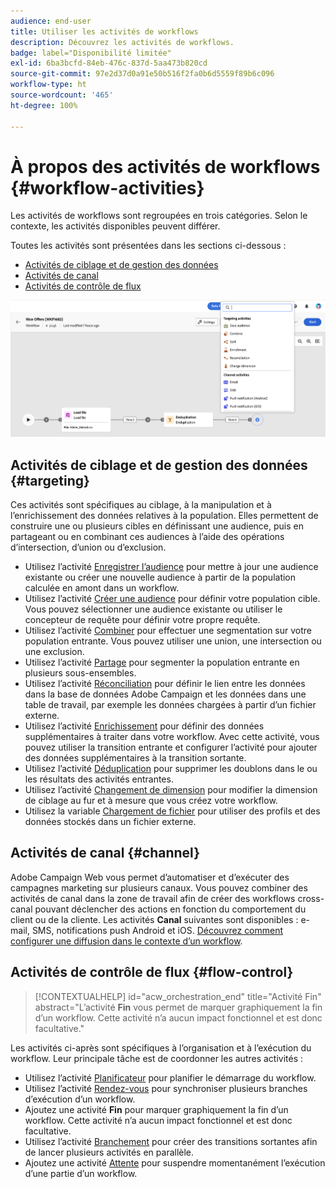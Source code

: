 ```yaml
---
audience: end-user
title: Utiliser les activités de workflows
description: Découvrez les activités de workflows.
badge: label="Disponibilité limitée"
exl-id: 6ba3bcfd-84eb-476c-837d-5aa473b820cd
source-git-commit: 97e2d37d0a91e50b516f2fa0b6d5559f89b6c096
workflow-type: ht
source-wordcount: '465'
ht-degree: 100%

---
```



# À propos des activités de workflows {#workflow-activities}

Les activités de workflows sont regroupées en trois catégories. Selon le contexte, les activités disponibles peuvent différer.

Toutes les activités sont présentées dans les sections ci-dessous :

* [Activités de ciblage et de gestion des données](#targeting)
* [Activités de canal](#channel)
* [Activités de contrôle de flux](#flow-control)

![](../assets/workflow-activities.png)

## Activités de ciblage et de gestion des données {#targeting}

Ces activités sont spécifiques au ciblage, à la manipulation et à l’enrichissement des données relatives à la population. Elles permettent de construire une ou plusieurs cibles en définissant une audience, puis en partageant ou en combinant ces audiences à l’aide des opérations d’intersection, d’union ou d’exclusion.

* Utilisez l’activité [Enregistrer l’audience](save-audience.md) pour mettre à jour une audience existante ou créer une nouvelle audience à partir de la population calculée en amont dans un workflow.
* Utilisez l’activité [Créer une audience](build-audience.md) pour définir votre population cible. Vous pouvez sélectionner une audience existante ou utiliser le concepteur de requête pour définir votre propre requête.
* Utilisez l’activité [Combiner](combine.md) pour effectuer une segmentation sur votre population entrante. Vous pouvez utiliser une union, une intersection ou une exclusion.
* Utilisez l’activité [Partage](split.md) pour segmenter la population entrante en plusieurs sous-ensembles.
* Utilisez l’activité [Réconciliation](reconciliation.md) pour définir le lien entre les données dans la base de données Adobe Campaign et les données dans une table de travail, par exemple les données chargées à partir d’un fichier externe.
* Utilisez l’activité [Enrichissement](enrichment.md) pour définir des données supplémentaires à traiter dans votre workflow. Avec cette activité, vous pouvez utiliser la transition entrante et configurer l’activité pour ajouter des données supplémentaires à la transition sortante.
* Utilisez l’activité [Déduplication](deduplication.md) pour supprimer les doublons dans le ou les résultats des activités entrantes.
* Utilisez l’activité [Changement de dimension](change-dimension.md) pour modifier la dimension de ciblage au fur et à mesure que vous créez votre workflow.
* Utilisez la variable [Chargement de fichier](load-file.md) pour utiliser des profils et des données stockés dans un fichier externe.


## Activités de canal {#channel}

Adobe Campaign Web vous permet d’automatiser et d’exécuter des campagnes marketing sur plusieurs canaux. Vous pouvez combiner des activités de canal dans la zone de travail afin de créer des workflows cross-canal pouvant déclencher des actions en fonction du comportement du client ou de la cliente. Les activités **Canal** suivantes sont disponibles : e-mail, SMS, notifications push Android et iOS. [Découvrez comment configurer une diffusion dans le contexte d’un workflow](channels.md).

## Activités de contrôle de flux {#flow-control}

>[!CONTEXTUALHELP]
>id="acw_orchestration_end"
>title="Activité Fin"
>abstract="L’activité **Fin** vous permet de marquer graphiquement la fin d’un workflow. Cette activité n’a aucun impact fonctionnel et est donc facultative."

Les activités ci-après sont spécifiques à l’organisation et à l’exécution du workflow. Leur principale tâche est de coordonner les autres activités :

* Utilisez l’activité [Planificateur](scheduler.md) pour planifier le démarrage du workflow.
* Utilisez l’activité [Rendez-vous](and-join.md) pour synchroniser plusieurs branches d’exécution d’un workflow.
* Ajoutez une activité **Fin** pour marquer graphiquement la fin d’un workflow. Cette activité n’a aucun impact fonctionnel et est donc facultative.
* Utilisez l’activité [Branchement](fork.md) pour créer des transitions sortantes afin de lancer plusieurs activités en parallèle.
* Ajoutez une activité [Attente](wait.md) pour suspendre momentanément l’exécution d’une partie d’un workflow.

<!--
## Data management activities {#data-management}

overview: what they're used for
which use case you can perform with them

list available activites + short description + ref to section
-->

